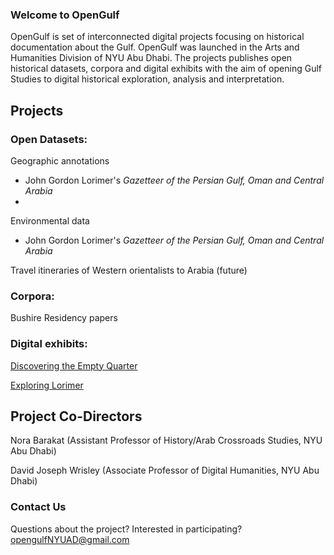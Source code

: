 ### Welcome to OpenGulf

OpenGulf is set of interconnected digital projects focusing on historical documentation about the Gulf. OpenGulf was launched in the Arts and Humanities Division of NYU Abu Dhabi. The projects publishes open historical datasets, corpora and digital exhibits with the aim of opening Gulf Studies to digital historical exploration, analysis and interpretation. 

## Projects


### Open Datasets: 

Geographic annotations 
- John Gordon Lorimer's _Gazetteer of the Persian Gulf, Oman and Central Arabia_
-

Environmental data 
- John Gordon Lorimer's _Gazetteer of the Persian Gulf, Oman and Central Arabia_

Travel itineraries of Western orientalists to Arabia (future) 


### Corpora: 

Bushire Residency papers 


### Digital exhibits: 

[Discovering the Empty Quarter](http://djwrisley.hosting.nyu.edu/Philby/exhibits/show/eq/introduction)

[Exploring Lorimer](http://djwrisley.hosting.nyu.edu/lorimer/s/exploring/page/home)



## Project Co-Directors

Nora Barakat (Assistant Professor of History/Arab Crossroads Studies, NYU Abu Dhabi) 

David Joseph Wrisley (Associate Professor of Digital Humanities, NYU Abu Dhabi)



### Contact Us 

Questions about the project? Interested in participating? opengulfNYUAD@gmail.com
